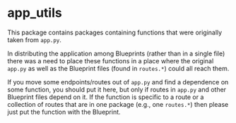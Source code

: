 # app_utils

This package contains packages containing functions that were originally
taken from `app.py`.

In distributing the application among Blueprints (rather than in a single file)
there was a need to place these functions in a place where the original `app.py`
as well as the Blueprint files (found in `routes.*`) could all reach them.

If you move some endpoints/routes out of `app.py` and find a dependence on
some function, you should put it here, but only if routes in `app.py` and other
Blueprint files depend on it. If the function is specific to a route or a
collection of routes that are in one package (e.g., one `routes.*`) then
please just put the function with the Blueprint.
